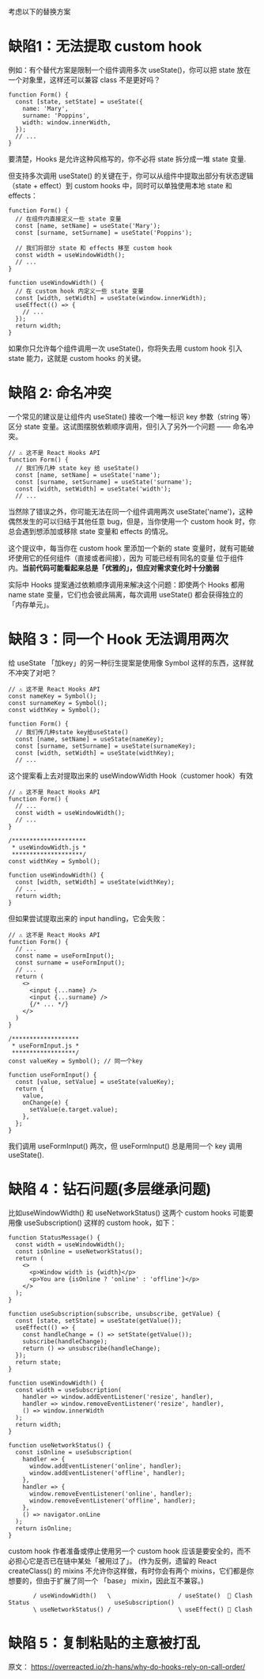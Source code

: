 考虑以下的替换方案

# 缺陷1：无法提取 custom hook #
例如：有个替代方案是限制一个组件调用多次 useState()，你可以把 state 放在一个对象里，这样还可以兼容 class 不是更好吗？
```
function Form() {
  const [state, setState] = useState({
    name: 'Mary',
    surname: 'Poppins',
    width: window.innerWidth,
  });
  // ...
}
```
要清楚，Hooks 是允许这种风格写的，你不必将 state 拆分成一堆 state 变量.

但支持多次调用 useState() 的关键在于，你可以从组件中提取出部分有状态逻辑（state + effect）到 custom hooks 中，同时可以单独使用本地 state 和 effects：
```
function Form() {
  // 在组件内直接定义一些 state 变量
  const [name, setName] = useState('Mary');
  const [surname, setSurname] = useState('Poppins');

  // 我们将部分 state 和 effects 移至 custom hook
  const width = useWindowWidth();
  // ...
}

function useWindowWidth() {
  // 在 custom hook 内定义一些 state 变量
  const [width, setWidth] = useState(window.innerWidth);
  useEffect(() => {
    // ...
  });
  return width;
}
```
如果你只允许每个组件调用一次 useState()，你将失去用 custom hook 引入 state 能力，这就是 custom hooks 的关键。

# 缺陷 2: 命名冲突 #
一个常见的建议是让组件内 useState() 接收一个唯一标识 key 参数（string 等）区分 state 变量。这试图摆脱依赖顺序调用，但引入了另外一个问题 —— 命名冲突。
```
// ⚠️ 这不是 React Hooks API
function Form() {
  // 我们传几种 state key 给 useState()
  const [name, setName] = useState('name');
  const [surname, setSurname] = useState('surname');
  const [width, setWidth] = useState('width');
  // ...
```
当然除了错误之外，你可能无法在同一个组件调用两次 useState('name')，这种偶然发生的可以归结于其他任意 bug，但是，当你使用一个 custom hook 时，你总会遇到想添加或移除 state 变量和 effects 的情况。

这个提议中，每当你在 custom hook 里添加一个新的 state 变量时，就有可能破坏使用它的任何组件（直接或者间接），因为 可能已经有同名的变量 位于组件内。**当前代码可能看起来总是「优雅的」，但应对需求变化时十分脆弱**

实际中 Hooks 提案通过依赖顺序调用来解决这个问题：即使两个 Hooks 都用 name state 变量，它们也会彼此隔离，每次调用 useState() 都会获得独立的 「内存单元」。

# 缺陷 3：同一个 Hook 无法调用两次 #
给 useState 「加key」的另一种衍生提案是使用像 Symbol 这样的东西，这样就不冲突了对吧？
```
// ⚠️ 这不是 React Hooks API
const nameKey = Symbol();
const surnameKey = Symbol();
const widthKey = Symbol();

function Form() {
  // 我们传几种state key给useState()
  const [name, setName] = useState(nameKey);
  const [surname, setSurname] = useState(surnameKey);
  const [width, setWidth] = useState(widthKey);
  // ...

```
这个提案看上去对提取出来的 useWindowWidth Hook（customer hook）有效
```
// ⚠️ 这不是 React Hooks API
function Form() {
  // ...
  const width = useWindowWidth();
  // ...
}

/*********************
 * useWindowWidth.js *
 ********************/
const widthKey = Symbol();
 
function useWindowWidth() {
  const [width, setWidth] = useState(widthKey);
  // ...
  return width;
}
```
但如果尝试提取出来的 input handling，它会失败：
```
// ⚠️ 这不是 React Hooks API
function Form() {
  // ...
  const name = useFormInput();
  const surname = useFormInput();
  // ...
  return (
    <>
      <input {...name} />
      <input {...surname} />
      {/* ... */}
    </>    
  )
}

/*******************
 * useFormInput.js *
 ******************/
const valueKey = Symbol(); // 同一个key
 
function useFormInput() {
  const [value, setValue] = useState(valueKey);
  return {
    value,
    onChange(e) {
      setValue(e.target.value);
    },
  };
}
```
我们调用 useFormInput() 两次，但 useFormInput() 总是用同一个 key 调用 useState().

# 缺陷 4：钻石问题(多层继承问题) #
比如useWindowWidth() 和 useNetworkStatus() 这两个 custom hooks 可能要用像 useSubscription() 这样的 custom hook，如下：
```
function StatusMessage() {
  const width = useWindowWidth();
  const isOnline = useNetworkStatus();
  return (
    <>
      <p>Window width is {width}</p>
      <p>You are {isOnline ? 'online' : 'offline'}</p>
    </>
  );
}

function useSubscription(subscribe, unsubscribe, getValue) {
  const [state, setState] = useState(getValue());
  useEffect(() => {
    const handleChange = () => setState(getValue());
    subscribe(handleChange);
    return () => unsubscribe(handleChange);
  });
  return state;
}

function useWindowWidth() {
  const width = useSubscription(
    handler => window.addEventListener('resize', handler),
    handler => window.removeEventListener('resize', handler),
    () => window.innerWidth
  );
  return width;
}

function useNetworkStatus() {
  const isOnline = useSubscription(
    handler => {
      window.addEventListener('online', handler);
      window.addEventListener('offline', handler);
    },
    handler => {
      window.removeEventListener('online', handler);
      window.removeEventListener('offline', handler);
    },
    () => navigator.onLine
  );
  return isOnline;
}
```
custom hook 作者准备或停止使用另一个 custom hook 应该是要安全的，而不必担心它是否已在链中某处「被用过了」。
(作为反例，遗留的 React createClass() 的 mixins 不允许你这样做，有时你会有两个 mixins，它们都是你想要的，但由于扩展了同一个 「base」 mixin，因此互不兼容。)
```
       / useWindowWidth()   \                   / useState()  🔴 Clash
Status                        useSubscription() 
       \ useNetworkStatus() /                   \ useEffect() 🔴 Clash
```

# 缺陷 5：复制粘贴的主意被打乱 #



原文： https://overreacted.io/zh-hans/why-do-hooks-rely-on-call-order/